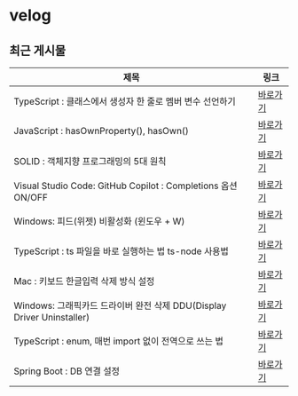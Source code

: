 # velog

## 최근 게시물

| 제목 | 링크 |
| --- | --- |
| TypeScript : 클래스에서 생성자 한 줄로 멤버 변수 선언하기 | <a href="https://velog.io/@nuyhes/TypeScript-%ED%81%B4%EB%9E%98%EC%8A%A4%EC%97%90%EC%84%9C-%EC%83%9D%EC%84%B1%EC%9E%90-%ED%95%9C-%EC%A4%84%EB%A1%9C-%EB%A9%A4%EB%B2%84-%EB%B3%80%EC%88%98-%EC%84%A0%EC%96%B8%ED%95%98%EA%B8%B0" target="_blank">바로가기</a> |
| JavaScript : hasOwnProperty(), hasOwn() | <a href="https://velog.io/@nuyhes/JavaScript-hasOwnProperty-hasOwn-cqvzors7" target="_blank">바로가기</a> |
| SOLID : 객체지향 프로그래밍의 5대 원칙 | <a href="https://velog.io/@nuyhes/SOLID-%EA%B0%9D%EC%B2%B4%EC%A7%80%ED%96%A5-%ED%94%84%EB%A1%9C%EA%B7%B8%EB%9E%98%EB%B0%8D%EC%9D%98-5%EB%8C%80-%EC%9B%90%EC%B9%99" target="_blank">바로가기</a> |
| Visual Studio Code: GitHub Copilot : Completions 옵션 ON/OFF | <a href="https://velog.io/@nuyhes/Visual-Studio-Code-GitHub-Copilot-Completions-%EC%98%B5%EC%85%98-ONOFF" target="_blank">바로가기</a> |
| Windows: 피드(위젯) 비활성화 (윈도우 + W) | <a href="https://velog.io/@nuyhes/Windows-%ED%94%BC%EB%93%9C%EC%9C%84%EC%A0%AF-%EB%B9%84%ED%99%9C%EC%84%B1%ED%99%94-%EC%9C%88%EB%8F%84%EC%9A%B0-W" target="_blank">바로가기</a> |
| TypeScript : ts 파일을 바로 실행하는 법 ts-node 사용법 | <a href="https://velog.io/@nuyhes/TypeScript-ts-%ED%8C%8C%EC%9D%BC%EC%9D%84-%EB%B0%94%EB%A1%9C-%EC%8B%A4%ED%96%89%ED%95%98%EB%8A%94-%EB%B2%95-ts-node-%EC%82%AC%EC%9A%A9%EB%B2%95" target="_blank">바로가기</a> |
| Mac : 키보드 한글입력 삭제 방식 설정 | <a href="https://velog.io/@nuyhes/Mac-%ED%82%A4%EB%B3%B4%EB%93%9C-%ED%95%9C%EA%B8%80%EC%9E%85%EB%A0%A5-%EC%82%AD%EC%A0%9C-%EB%B0%A9%EC%8B%9D-%EC%84%A4%EC%A0%95" target="_blank">바로가기</a> |
| Windows: 그래픽카드 드라이버 완전 삭제 DDU(Display Driver Uninstaller) | <a href="https://velog.io/@nuyhes/Windows-%EA%B7%B8%EB%9E%98%ED%94%BD%EC%B9%B4%EB%93%9C-%EB%93%9C%EB%9D%BC%EC%9D%B4%EB%B2%84-%EC%99%84%EC%A0%84-%EC%82%AD%EC%A0%9C-DDUDisplay-Driver-Uninstaller" target="_blank">바로가기</a> |
| TypeScript : enum, 매번 import 없이 전역으로 쓰는 법 | <a href="https://velog.io/@nuyhes/TypeScript-enum-%EB%A7%A4%EB%B2%88-import-%EC%97%86%EC%9D%B4-%EC%A0%84%EC%97%AD%EC%9C%BC%EB%A1%9C-%EC%93%B0%EB%8A%94-%EB%B2%95" target="_blank">바로가기</a> |
| Spring Boot : DB 연결 설정 | <a href="https://velog.io/@nuyhes/Spring-Boot-DB-%EC%97%B0%EA%B2%B0-%EC%84%A4%EC%A0%95" target="_blank">바로가기</a> |
